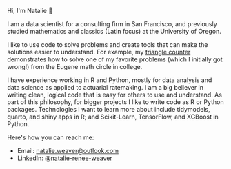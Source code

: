 Hi, I'm Natalie 👋

I am a data scientist for a consulting firm in San Francisco, and previously studied mathematics and classics (Latin focus) at the University of Oregon.

I like to use code to solve problems and create tools that can make the solutions easier to understand. For example, my [triangle counter](https://github.com/NatalieWeaver/counting-triangles) demonstrates how to solve one of my favorite problems (which I initially got wrong!) from the Eugene math circle in college.

I have experience working in R and Python, mostly for data analysis and data science as applied to actuarial ratemaking. I am a big believer in writing clean, logical code that is easy for others to use and understand. As part of this philosophy, for bigger projects I like to write code as R or Python packages. Technologies I want to learn more about include tidymodels, quarto, and shiny apps in R; and Scikit-Learn, TensorFlow, and XGBoost in Python.

Here's how you can reach me:

- Email: natalie.weaver@outlook.com
- LinkedIn: [@natalie-renee-weaver](https://www.linkedin.com/in/natalie-renee-weaver/)

<!---
NatalieWeaver/NatalieWeaver is a ✨ special ✨ repository because its `README.md` (this file) appears on your GitHub profile.
You can click the Preview link to take a look at your changes.
--->
